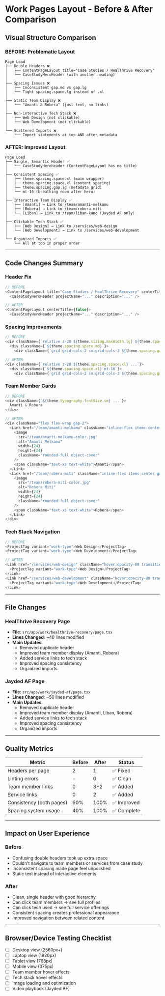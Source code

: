 # Work Pages Layout - Before & After Comparison

## Visual Structure Comparison

### BEFORE: Problematic Layout
```
Page Load
├── Double Headers ❌
│   ├── ContentPageLayout title="Case Studies / HealThrive Recovery"
│   └── CaseStudyHeroHeader (with another heading)
│
├── Spacing Issues ❌
│   ├── Inconsistent gap.md vs gap.lg
│   └── Tight spacing.space.lg instead of .xl
│
├── Static Team Display ❌
│   └── "Amanti & Robera" (just text, no links)
│
├── Non-interactive Tech Stack ❌
│   ├── Web Design (not clickable)
│   └── Web Development (not clickable)
│
└── Scattered Imports ❌
    └── Import statements at top AND after metadata
```

### AFTER: Improved Layout
```
Page Load
├── Single, Semantic Header ✅
│   └── CaseStudyHeroHeader (ContentPageLayout has no title)
│
├── Consistent Spacing ✅
│   ├── theme.spacing.space.xl (main wrapper)
│   ├── theme.spacing.space.xl (content spacing)
│   ├── theme.spacing.gap.lg (metadata grid)
│   └── mt-16 (breathing room after hero)
│
├── Interactive Team Display ✅
│   ├── [Amanti] → Link to /team/amanti-melkamu
│   ├── [Robera] → Link to /team/robera-miti
│   └── [Liban] → Link to /team/liban-kano (Jayded AF only)
│
├── Clickable Tech Stack ✅
│   ├── [Web Design] → Link to /services/web-design
│   └── [Web Development] → Link to /services/web-development
│
└── Organized Imports ✅
    └── All at top in proper order
```

---

## Code Changes Summary

### Header Fix
```typescript
// BEFORE
<ContentPageLayout title="Case Studies / HealThrive Recovery" centerTitle={false}>
  <CaseStudyHeroHeader projectName="..." description="..." />

// AFTER
<ContentPageLayout centerTitle={false}>
  <CaseStudyHeroHeader projectName="..." description="..." />
```

### Spacing Improvements
```typescript
// BEFORE
<div className={`relative z-20 ${theme.sizing.maxWidth.lg} ${theme.spacing.space.lg} ...`}>
  <div className={`${theme.spacing.space.md}`}>
    <div className={`grid grid-cols-2 sm:grid-cols-3 ${theme.spacing.gap.md}`}>

// AFTER
<div className={`relative z-20 ${theme.spacing.space.xl} ...`}>
  <div className={`${theme.spacing.space.xl} mt-16`}>
    <div className={`grid grid-cols-2 sm:grid-cols-3 ${theme.spacing.gap.lg}`}>
```

### Team Member Cards
```typescript
// BEFORE
<div className={`${theme.typography.fontSize.sm} ...`}>
  Amanti & Robera
</div>

// AFTER
<div className="flex flex-wrap gap-2">
  <Link href="/team/amanti-melkamu" className="inline-flex items-center gap-2 px-3 py-1.5 rounded-full bg-white/10 border border-white/20 hover:bg-white/20 transition-all duration-200">
    <Image 
      src="/team/amanti-melkamu-color.jpg" 
      alt="Amanti Melkamu" 
      width={24} 
      height={24} 
      className="rounded-full object-cover"
    />
    <span className="text-xs text-white">Amanti</span>
  </Link>
  <Link href="/team/robera-miti" className="inline-flex items-center gap-2 px-3 py-1.5 rounded-full bg-white/10 border border-white/20 hover:bg-white/20 transition-all duration-200">
    <Image 
      src="/team/robera-miti-color.jpg" 
      alt="Robera Miti" 
      width={24} 
      height={24} 
      className="rounded-full object-cover"
    />
    <span className="text-xs text-white">Robera</span>
  </Link>
</div>
```

### Tech Stack Navigation
```typescript
// BEFORE
<ProjectTag variant="work-type">Web Design</ProjectTag>
<ProjectTag variant="work-type">Web Development</ProjectTag>

// AFTER
<Link href="/services/web-design" className="hover:opacity-80 transition-opacity">
  <ProjectTag variant="work-type">Web Design</ProjectTag>
</Link>
<Link href="/services/web-development" className="hover:opacity-80 transition-opacity">
  <ProjectTag variant="work-type">Web Development</ProjectTag>
</Link>
```

---

## File Changes

### HealThrive Recovery Page
- **File**: `src/app/work/healthrive-recovery/page.tsx`
- **Lines Changed**: ~40 lines modified
- **Main Updates**:
  - Removed duplicate header
  - Improved team member display (Amanti, Robera)
  - Added service links to tech stack
  - Improved spacing consistency
  - Organized imports

### Jayded AF Page
- **File**: `src/app/work/jayded-af/page.tsx`
- **Lines Changed**: ~50 lines modified
- **Main Updates**:
  - Removed duplicate header
  - Improved team member display (Amanti, Liban, Robera)
  - Added service links to tech stack
  - Improved spacing consistency
  - Organized imports

---

## Quality Metrics

| Metric | Before | After | Status |
|--------|--------|-------|--------|
| Headers per page | 2 | 1 | ✅ Fixed |
| Linting errors | - | 0 | ✅ Clean |
| Team member links | 0 | 3-2 | ✅ Added |
| Service links | 0 | 2 | ✅ Added |
| Consistency (both pages) | 60% | 100% | ✅ Improved |
| Spacing system usage | 40% | 100% | ✅ Complete |

---

## Impact on User Experience

### Before
- Confusing double headers took up extra space
- Couldn't navigate to team members or services from case study
- Inconsistent spacing made page feel unpolished
- Static text instead of interactive elements

### After
- Clean, single header with good hierarchy
- Can click team members → see full profiles
- Can click tech used → see full service offerings
- Consistent spacing creates professional appearance
- Improved navigation between related content

---

## Browser/Device Testing Checklist
- [ ] Desktop view (2560px+)
- [ ] Laptop view (1920px)
- [ ] Tablet view (768px)
- [ ] Mobile view (375px)
- [ ] Team member hover effects
- [ ] Tech stack hover effects
- [ ] Image loading and optimization
- [ ] Video playback (Jayded AF)
